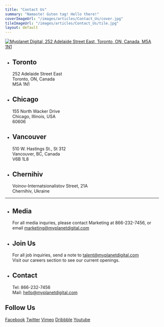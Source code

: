 ```yaml
---
title: "Contact Us"
summary: "Namaste! Guten tag! Hello there!"
coverImageUrl: "/images/articles/Contact_Us/cover.jpg"
tileImageUrl: "/images/articles/Contact_Us/tile.jpg"
layout: default
---
```


<a href="https://maps.google.ca/maps?q=252+Adelaide+Street+East,+Toronto,+ON,+Canada,+M5A+1N1" target="_blank">![Myplanet Digital, 252 Adelaide Street East, Toronto, ON, Canada, M5A 1N1](/images/articles/Contact_Us/map.jpg)</a>

*   ## Toronto

    252 Adelaide Street East<br />Toronto, ON, Canada<br />M5A 1N1

*   ## Chicago

    155 North Wacker Drive<br />Chicago, Illinois, USA<br />60606

<span></span>

*   ## Vancouver

    510 W. Hastings St., St 312<br />Vancouver, BC, Canada<br />V6B 1L8

*   ## Chernihiv

    Voinov-Internatsionalistov Street, 21A<br />Chernihiv, Ukraine

----

*   ## Media

    For all media inquries, please contact Marketing at <span class="nowrap">866-232-7456</span>, or email [marketing@myplanetdigital.com](mailto:marketing@myplanetdigital.com)

*   ## Join Us

    For all job inquiries, send a note to [talent@myplanetdigital.com](mailto:talent@myplanetdigital.com)<br />
    Visit our careers section to see our current openings.

<span></span>

*   ## Contact

    Tel:&nbsp;866-232-7456<br />
    Mail:&nbsp;[hello@myplanetdigital.com](mailto:hello@myplanetdigital.com)

## Follow Us

<a class="social facebook" href="https://www.facebook.com/myplanetdigital" title="Facebook">Facebook</a>
<a class="social twitter" href="https://twitter.com/MyplanetHQ" title="Twitter">Twitter</a>
<a class="social vimeo" href="http://vimeo.com/myplanetdigital" title="Vimeo">Vimeo</a>
<a class="social dribble" href="http://dribbble.com/myplanet" title="Dribbble">Dribbble</a>
<a class="social youtube" href="https://www.youtube.com/user/myplanetdigital" title="Youtube">Youtube</a>
